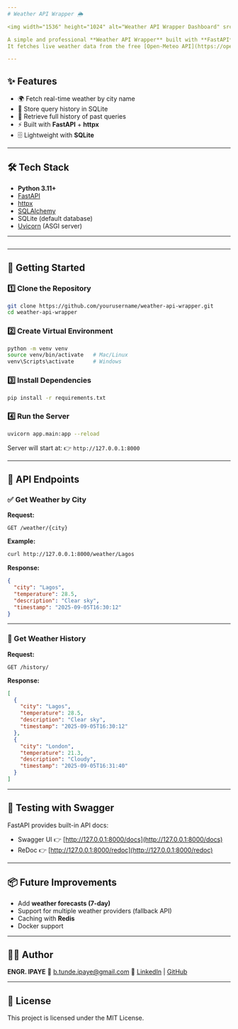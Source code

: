 ```yaml
---
# Weather API Wrapper 🌦️

<img width="1536" height="1024" alt="Weather API Wrapper Dashboard" src="https://github.com/user-attachments/assets/0d3d770d-5a5b-4537-8805-ad902ce285c0" />

A simple and professional **Weather API Wrapper** built with **FastAPI**.  
It fetches live weather data from the free [Open-Meteo API](https://open-meteo.com/), stores query history in **SQLite**, and returns results in a clean JSON format.  

---
```


## ✨ Features
- 🌍 Fetch real-time weather by city name  
- 💾 Store query history in SQLite  
- 📜 Retrieve full history of past queries  
- ⚡ Built with **FastAPI** + **httpx**  
- 🗄️ Lightweight with **SQLite**  

---

## 🛠️ Tech Stack
- **Python 3.11+**
- [FastAPI](https://fastapi.tiangolo.com/)
- [httpx](https://www.python-httpx.org/)
- [SQLAlchemy](https://www.sqlalchemy.org/)
- SQLite (default database)
- [Uvicorn](https://www.uvicorn.org/) (ASGI server)

---

```
````

---

## 🚀 Getting Started

### 1️⃣ Clone the Repository
```bash
git clone https://github.com/yourusername/weather-api-wrapper.git
cd weather-api-wrapper
````

### 2️⃣ Create Virtual Environment

```bash
python -m venv venv
source venv/bin/activate   # Mac/Linux
venv\Scripts\activate      # Windows
```

### 3️⃣ Install Dependencies

```bash
pip install -r requirements.txt
```

### 4️⃣ Run the Server

```bash
uvicorn app.main:app --reload
```

Server will start at:
👉 `http://127.0.0.1:8000`

---

## 📌 API Endpoints

### ✅ Get Weather by City

**Request:**

```
GET /weather/{city}
```

**Example:**

```bash
curl http://127.0.0.1:8000/weather/Lagos
```

**Response:**

```json
{
  "city": "Lagos",
  "temperature": 28.5,
  "description": "Clear sky",
  "timestamp": "2025-09-05T16:30:12"
}
```

---

### 📜 Get Weather History

**Request:**

```
GET /history/
```

**Response:**

```json
[
  {
    "city": "Lagos",
    "temperature": 28.5,
    "description": "Clear sky",
    "timestamp": "2025-09-05T16:30:12"
  },
  {
    "city": "London",
    "temperature": 21.3,
    "description": "Cloudy",
    "timestamp": "2025-09-05T16:31:40"
  }
]
```

---

## 🧪 Testing with Swagger

FastAPI provides built-in API docs:

* Swagger UI 👉 [http://127.0.0.1:8000/docs](http://127.0.0.1:8000/docs)
* ReDoc 👉 [http://127.0.0.1:8000/redoc](http://127.0.0.1:8000/redoc)

---

## 📦 Future Improvements

* Add **weather forecasts (7-day)**
* Support for multiple weather providers (fallback API)
* Caching with **Redis**
* Docker support

---

## 👨‍💻 Author

**ENGR. IPAYE**
📧 [b.tunde.ipaye@gmail.com](mailto:b.tunde.ipaye@gmail.com)
🔗 [LinkedIn](https://linkedin.com/in/engripayebabatunde) | [GitHub](https://github.com/engripaye)

---

## 📜 License

This project is licensed under the MIT License.

